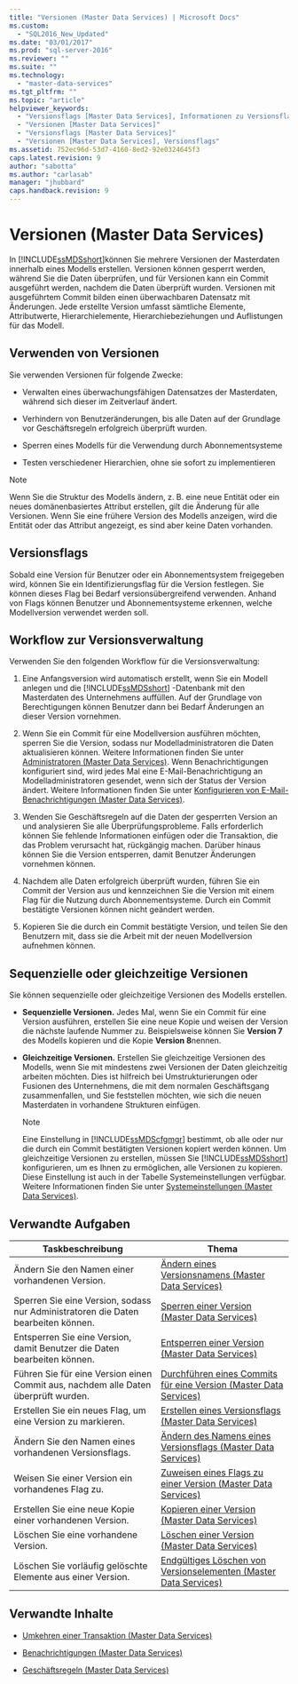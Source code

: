 ```yaml
---
title: "Versionen (Master Data Services) | Microsoft Docs"
ms.custom: 
  - "SQL2016_New_Updated"
ms.date: "03/01/2017"
ms.prod: "sql-server-2016"
ms.reviewer: ""
ms.suite: ""
ms.technology: 
  - "master-data-services"
ms.tgt_pltfrm: ""
ms.topic: "article"
helpviewer_keywords: 
  - "Versionsflags [Master Data Services], Informationen zu Versionsflags"
  - "Versionen [Master Data Services]"
  - "Versionsflags [Master Data Services]"
  - "Versionen [Master Data Services], Versionsflags"
ms.assetid: 752ec96d-53d7-4160-8ed2-92e0324645f3
caps.latest.revision: 9
author: "sabotta"
ms.author: "carlasab"
manager: "jhubbard"
caps.handback.revision: 9
---
```

# Versionen (Master Data Services)
  In [!INCLUDE[ssMDSshort](../includes/ssmdsshort-md.md)]können Sie mehrere Versionen der Masterdaten innerhalb eines Modells erstellen. Versionen können gesperrt werden, während Sie die Daten überprüfen, und für Versionen kann ein Commit ausgeführt werden, nachdem die Daten überprüft wurden. Versionen mit ausgeführtem Commit bilden einen überwachbaren Datensatz mit Änderungen. Jede erstellte Version umfasst sämtliche Elemente, Attributwerte, Hierarchielemente, Hierarchiebeziehungen und Auflistungen für das Modell.  
  
## Verwenden von Versionen  
 Sie verwenden Versionen für folgende Zwecke:  
  
-   Verwalten eines überwachungsfähigen Datensatzes der Masterdaten, während sich dieser im Zeitverlauf ändert.  
  
-   Verhindern von Benutzeränderungen, bis alle Daten auf der Grundlage vor Geschäftsregeln erfolgreich überprüft wurden.  
  
-   Sperren eines Modells für die Verwendung durch Abonnementsysteme  
  
-   Testen verschiedener Hierarchien, ohne sie sofort zu implementieren  
  
> [!NOTE]  
>  Wenn Sie die Struktur des Modells ändern, z. B. eine neue Entität oder ein neues domänenbasiertes Attribut erstellen, gilt die Änderung für alle Versionen. Wenn Sie eine frühere Version des Modells anzeigen, wird die Entität oder das Attribut angezeigt, es sind aber keine Daten vorhanden.  
  
## Versionsflags  
 Sobald eine Version für Benutzer oder ein Abonnementsystem freigegeben wird, können Sie ein Identifizierungsflag für die Version festlegen. Sie können dieses Flag bei Bedarf versionsübergreifend verwenden. Anhand von Flags können Benutzer und Abonnementsysteme erkennen, welche Modellversion verwendet werden soll.  
  
## Workflow zur Versionsverwaltung  
 Verwenden Sie den folgenden Workflow für die Versionsverwaltung:  
  
1.  Eine Anfangsversion wird automatisch erstellt, wenn Sie ein Modell anlegen und die [!INCLUDE[ssMDSshort](../includes/ssmdsshort-md.md)] -Datenbank mit den Masterdaten des Unternehmens auffüllen. Auf der Grundlage von Berechtigungen können Benutzer dann bei Bedarf Änderungen an dieser Version vornehmen.  
  
2.  Wenn Sie ein Commit für eine Modellversion ausführen möchten, sperren Sie die Version, sodass nur Modelladministratoren die Daten aktualisieren können. Weitere Informationen finden Sie unter [Administratoren &#40;Master Data Services&#41;](../master-data-services/administrators-master-data-services.md). Wenn Benachrichtigungen konfiguriert sind, wird jedes Mal eine E-Mail-Benachrichtigung an Modelladministratoren gesendet, wenn sich der Status der Version ändert. Weitere Informationen finden Sie unter [Konfigurieren von E-Mail-Benachrichtigungen &#40;Master Data Services&#41;](../master-data-services/configure-email-notifications-master-data-services.md).  
  
3.  Wenden Sie Geschäftsregeln auf die Daten der gesperrten Version an und analysieren Sie alle Überprüfungsprobleme. Falls erforderlich können Sie fehlende Informationen einfügen oder die Transaktion, die das Problem verursacht hat, rückgängig machen. Darüber hinaus können Sie die Version entsperren, damit Benutzer Änderungen vornehmen können.  
  
4.  Nachdem alle Daten erfolgreich überprüft wurden, führen Sie ein Commit der Version aus und kennzeichnen Sie die Version mit einem Flag für die Nutzung durch Abonnementsysteme. Durch ein Commit bestätigte Versionen können nicht geändert werden.  
  
5.  Kopieren Sie die durch ein Commit bestätigte Version, und teilen Sie den Benutzern mit, dass sie die Arbeit mit der neuen Modellversion aufnehmen können.  
  
## Sequenzielle oder gleichzeitige Versionen  
 Sie können sequenzielle oder gleichzeitige Versionen des Modells erstellen.  
  
-   **Sequenzielle Versionen.** Jedes Mal, wenn Sie ein Commit für eine Version ausführen, erstellen Sie eine neue Kopie und weisen der Version die nächste laufende Nummer zu. Beispielsweise können Sie **Version 7** des Modells kopieren und die Kopie **Version 8**nennen.  
  
-   **Gleichzeitige Versionen.** Erstellen Sie gleichzeitige Versionen des Modells, wenn Sie mit mindestens zwei Versionen der Daten gleichzeitig arbeiten möchten. Dies ist hilfreich bei Umstrukturierungen oder Fusionen des Unternehmens, die mit dem normalen Geschäftsgang zusammenfallen, und Sie feststellen möchten, wie sich die neuen Masterdaten in vorhandene Strukturen einfügen.  
  
    > [!NOTE]  
    >  Eine Einstellung in [!INCLUDE[ssMDScfgmgr](../includes/ssmdscfgmgr-md.md)] bestimmt, ob alle oder nur die durch ein Commit bestätigten Versionen kopiert werden können. Um gleichzeitige Versionen zu erstellen, müssen Sie [!INCLUDE[ssMDSshort](../includes/ssmdsshort-md.md)] konfigurieren, um es Ihnen zu ermöglichen, alle Versionen zu kopieren. Diese Einstellung ist auch in der Tabelle Systemeinstellungen verfügbar. Weitere Informationen finden Sie unter [Systemeinstellungen &#40;Master Data Services&#41;](../master-data-services/system-settings-master-data-services.md).  
  
## Verwandte Aufgaben  
  
|Taskbeschreibung|Thema|  
|----------------------|-----------|  
|Ändern Sie den Namen einer vorhandenen Version.|[Ändern eines Versionsnamens &#40;Master Data Services&#41;](../master-data-services/change-a-version-name-master-data-services.md)|  
|Sperren Sie eine Version, sodass nur Administratoren die Daten bearbeiten können.|[Sperren einer Version &#40;Master Data Services&#41;](../master-data-services/lock-a-version-master-data-services.md)|  
|Entsperren Sie eine Version, damit Benutzer die Daten bearbeiten können.|[Entsperren einer Version &#40;Master Data Services&#41;](../master-data-services/unlock-a-version-master-data-services.md)|  
|Führen Sie für eine Version einen Commit aus, nachdem alle Daten überprüft wurden.|[Durchführen eines Commits für eine Version &#40;Master Data Services&#41;](../master-data-services/commit-a-version-master-data-services.md)|  
|Erstellen Sie ein neues Flag, um eine Version zu markieren.|[Erstellen eines Versionsflags &#40;Master Data Services&#41;](../master-data-services/create-a-version-flag-master-data-services.md)|  
|Ändern Sie den Namen eines vorhandenen Versionsflags.|[Ändern des Namens eines Versionsflags &#40;Master Data Services&#41;](../master-data-services/change-a-version-flag-name-master-data-services.md)|  
|Weisen Sie einer Version ein vorhandenes Flag zu.|[Zuweisen eines Flags zu einer Version &#40;Master Data Services&#41;](../master-data-services/assign-a-flag-to-a-version-master-data-services.md)|  
|Erstellen Sie eine neue Kopie einer vorhandenen Version.|[Kopieren einer Version &#40;Master Data Services&#41;](../master-data-services/copy-a-version-master-data-services.md)|  
|Löschen Sie eine vorhandene Version.|[Löschen einer Version &#40;Master Data Services&#41;](../master-data-services/delete-a-version-master-data-services.md)|  
|Löschen Sie vorläufig gelöschte Elemente aus einer Version.|[Endgültiges Löschen von Versionselementen &#40;Master Data Services&#41;](../master-data-services/purge-version-members-master-data-services.md)|  
  
## Verwandte Inhalte  
  
-   [Umkehren einer Transaktion &#40;Master Data Services&#41;](../master-data-services/reverse-a-transaction-master-data-services.md)  
  
-   [Benachrichtigungen &#40;Master Data Services&#41;](../master-data-services/notifications-master-data-services.md)  
  
-   [Geschäftsregeln &#40;Master Data Services&#41;](../master-data-services/business-rules-master-data-services.md)  
  
  